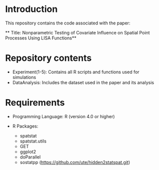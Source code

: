 # Introduction
This repository contains the code associated with the paper:

** Title: Nonparametric Testing of Covariate Influence on Spatial Point Processes Using LISA Functions**

# Repository contents
- Experiment(1-5): Contains all R scripts and functions used for simulations
- DataAnalysis: Includes the dataset used in the paper and its analysis

# Requirements
- Programming Language: R (version 4.0 or higher)

- R Packages:
    + spatstat
    + spatstat.utils
    + GET
    + ggplot2
    + doParallel
    + sostatpp (https://github.com/ute/hidden2statspat.git)
 